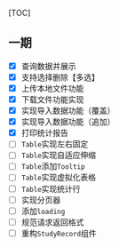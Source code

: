[TOC]

## 一期
- [x] 查询数据并展示
- [x] 支持选择删除【多选】
- [x] 上传本地文件功能
- [x] 下载文件功能实现
- [x] 实现导入数据功能（覆盖）
- [x] 实现导入数据功能（追加）
- [x] 打印统计报告
- [ ] `Table`实现左右固定
- [ ] `Table`实现自适应伸缩 
- [ ] `Table`添加`Tooltip`
- [ ] `Table`实现虚拟化表格
- [ ] `Table`实现统计行
- [ ] 实现分页器
- [ ] 添加`loading`
- [ ] 规范请求返回格式
- [ ] 重构`StudyRecord`组件
